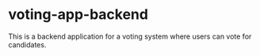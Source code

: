 # voting-app-backend
This is a backend application for a voting system where users can vote for candidates.
